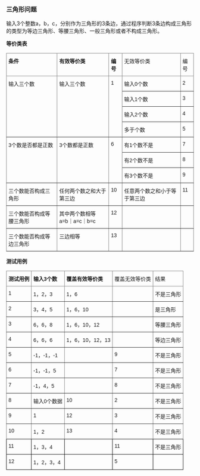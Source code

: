 ### 三角形问题

输入3个整数a，b，c，分别作为三角形的3条边，通过程序判断3条边构成三角形的类型为等边三角形、等腰三角形、一般三角形或者不构成三角形。

**等价类表**

<style type="text/css">
.tg  {border-collapse:collapse;border-spacing:0;}
.tg td{border-color:black;border-style:solid;border-width:1px;font-family:Arial, sans-serif;font-size:14px;
  overflow:hidden;padding:10px 5px;word-break:normal;}
.tg th{border-color:black;border-style:solid;border-width:1px;font-family:Arial, sans-serif;font-size:14px;
  font-weight:normal;overflow:hidden;padding:10px 5px;word-break:normal;}
.tg .tg-fymr{border-color:inherit;font-weight:bold;text-align:left;vertical-align:top}
.tg .tg-0pky{border-color:inherit;text-align:left;vertical-align:top}
</style>
<table class="tg">
<thead>
  <tr>
    <th class="tg-fymr">条件</th>
    <th class="tg-0pky"><span style="font-weight:700;font-style:normal">有效等价类</span></th>
    <th class="tg-fymr">编号</th>
    <th class="tg-0pky">无效等价类</th>
    <th class="tg-0pky">编号</th>
  </tr>
</thead>
<tbody>
  <tr>
    <td class="tg-0pky" rowspan="4">输入三个数</td>
    <td class="tg-0pky" rowspan="4">输入三个数</td>
    <td class="tg-0pky" rowspan="4"><span style="font-weight:400;font-style:normal">1</span></td>
    <td class="tg-0pky">输入0个数</td>
    <td class="tg-0pky">2</td>
  </tr>
  <tr>
    <td class="tg-0pky"><span style="font-weight:400;font-style:normal">输入1个数</span></td>
    <td class="tg-0pky">3</td>
  </tr>
  <tr>
    <td class="tg-0pky">输入2个数</td>
    <td class="tg-0pky">4</td>
  </tr>
  <tr>
    <td class="tg-0pky">多于个数</td>
    <td class="tg-0pky">5</td>
  </tr>
  <tr>
    <td class="tg-0pky" rowspan="3">3个数是否都是正数</td>
    <td class="tg-0pky" rowspan="3"><span style="font-weight:400;font-style:normal">3个数都是正数</span></td>
    <td class="tg-0pky" rowspan="3">6</td>
    <td class="tg-0pky">有1个数不是</td>
    <td class="tg-0pky">7</td>
  </tr>
  <tr>
    <td class="tg-0pky"><span style="font-weight:400;font-style:normal">有2个数不是</span></td>
    <td class="tg-0pky">8</td>
  </tr>
  <tr>
    <td class="tg-0pky">有3个数不是</td>
    <td class="tg-0pky">9</td>
  </tr>
  <tr>
    <td class="tg-0pky">三个数能否构成三角形</td>
    <td class="tg-0pky">任何两个数之和大于第三边</td>
    <td class="tg-0pky">10</td>
    <td class="tg-0pky">任意两个数之和小于等于第三边</td>
    <td class="tg-0pky">11</td>
  </tr>
  <tr>
    <td class="tg-0pky">三个数能否构成等腰三角形</td>
    <td class="tg-0pky">其中两个数相等<br>a=b｜a=c｜b=c</td>
    <td class="tg-0pky">12</td>
    <td class="tg-0pky"></td>
    <td class="tg-0pky"></td>
  </tr>
  <tr>
    <td class="tg-0pky"><span style="font-weight:400;font-style:normal">三个数能否构成等边三角形</span></td>
    <td class="tg-0pky">三边相等</td>
    <td class="tg-0pky">13</td>
    <td class="tg-0pky"></td>
    <td class="tg-0pky"></td>
  </tr>
</tbody>
</table>

**测试用例**

<style type="text/css">
.tg  {border-collapse:collapse;border-spacing:0;}
.tg td{border-color:black;border-style:solid;border-width:1px;font-family:Arial, sans-serif;font-size:14px;
  overflow:hidden;padding:10px 5px;word-break:normal;}
.tg th{border-color:black;border-style:solid;border-width:1px;font-family:Arial, sans-serif;font-size:14px;
  font-weight:normal;overflow:hidden;padding:10px 5px;word-break:normal;}
.tg .tg-fymr{border-color:inherit;font-weight:bold;text-align:left;vertical-align:top}
.tg .tg-0pky{border-color:inherit;text-align:left;vertical-align:top}
.tg .tg-0lax{text-align:left;vertical-align:top}
</style>
<table class="tg">
<thead>
  <tr>
    <th class="tg-fymr">测试用例</th>
    <th class="tg-0pky"><span style="font-weight:700;font-style:normal">输入3个数</span></th>
    <th class="tg-fymr">覆盖有效等价类</th>
    <th class="tg-0pky"><span style="font-weight:400;font-style:normal">覆盖</span>无效等价类</th>
    <th class="tg-0pky">结果</th>
  </tr>
</thead>
<tbody>
  <tr>
    <td class="tg-0pky">1</td>
    <td class="tg-0pky">1，2，3</td>
    <td class="tg-0pky"><span style="font-weight:400;font-style:normal">1，6</span></td>
    <td class="tg-0pky"></td>
    <td class="tg-0pky">不是三角形</td>
  </tr>
  <tr>
    <td class="tg-0pky">2</td>
    <td class="tg-0pky">3，4，5</td>
    <td class="tg-0pky">1，6，10</td>
    <td class="tg-0pky"></td>
    <td class="tg-0pky">是三角形</td>
  </tr>
  <tr>
    <td class="tg-0pky">3</td>
    <td class="tg-0pky">6，6，8</td>
    <td class="tg-0pky">1，6，10，12</td>
    <td class="tg-0pky"></td>
    <td class="tg-0pky"><span style="font-weight:400;font-style:normal">等腰三角形</span></td>
  </tr>
  <tr>
    <td class="tg-0pky">4</td>
    <td class="tg-0pky">6，6，6</td>
    <td class="tg-0pky">1，6，10，12，13</td>
    <td class="tg-0pky"></td>
    <td class="tg-0pky"><span style="font-weight:400;font-style:normal">等边三角形</span></td>
  </tr>
  <tr>
    <td class="tg-0pky">5</td>
    <td class="tg-0pky"><span style="font-weight:400;font-style:normal">-1，-1，-1</span></td>
    <td class="tg-0pky"></td>
    <td class="tg-0pky">9</td>
    <td class="tg-0pky"><span style="font-weight:400;font-style:normal">不是三角形</span></td>
  </tr>
  <tr>
    <td class="tg-0pky">6</td>
    <td class="tg-0pky">-1，-1，5</td>
    <td class="tg-0pky"></td>
    <td class="tg-0pky">7</td>
    <td class="tg-0pky"><span style="font-weight:400;font-style:normal">不是三角形</span></td>
  </tr>
  <tr>
    <td class="tg-0pky">7</td>
    <td class="tg-0pky">-1，4，5</td>
    <td class="tg-0pky"></td>
    <td class="tg-0pky">8</td>
    <td class="tg-0pky"><span style="font-weight:400;font-style:normal">不是三角形</span></td>
  </tr>
  <tr>
    <td class="tg-0pky">8</td>
    <td class="tg-0pky">输入0个数据</td>
    <td class="tg-0pky">10</td>
    <td class="tg-0pky">2</td>
    <td class="tg-0pky"><span style="font-weight:400;font-style:normal">不是三角形</span></td>
  </tr>
  <tr>
    <td class="tg-0pky">9</td>
    <td class="tg-0pky">1</td>
    <td class="tg-0pky">12</td>
    <td class="tg-0pky">3</td>
    <td class="tg-0pky"><span style="font-weight:400;font-style:normal">不是三角形</span></td>
  </tr>
  <tr>
    <td class="tg-0pky"><span style="font-weight:400;font-style:normal">10</span></td>
    <td class="tg-0pky">1，2</td>
    <td class="tg-0pky">13</td>
    <td class="tg-0pky">4</td>
    <td class="tg-0pky"><span style="font-weight:400;font-style:normal">不是三角形</span></td>
  </tr>
  <tr>
    <td class="tg-0lax">11</td>
    <td class="tg-0lax">1，3，4</td>
    <td class="tg-0lax"></td>
    <td class="tg-0lax">11</td>
    <td class="tg-0lax">不是三角形</td>
  </tr>
  <tr>
    <td class="tg-0lax">12</td>
    <td class="tg-0lax">1，2，3，4</td>
    <td class="tg-0lax"></td>
    <td class="tg-0lax">5</td>
    <td class="tg-0lax"></td>
  </tr>
</tbody>
</table>
